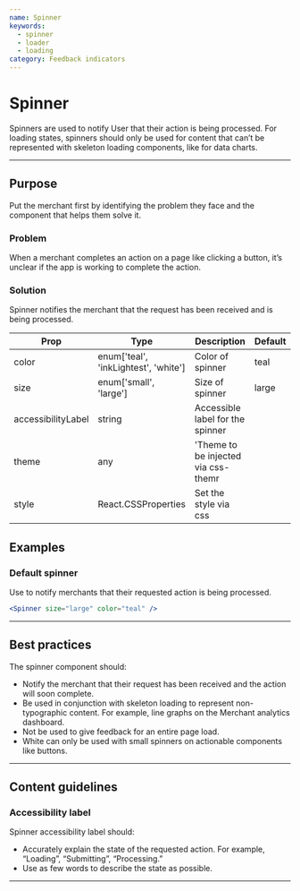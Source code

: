 ```yaml
---
name: Spinner
keywords:
  - spinner
  - loader
  - loading
category: Feedback indicators
---
```


# Spinner

Spinners are used to notify User that their action is being processed. For loading states, spinners should only be used for content that can’t be represented with skeleton loading components, like for data charts.

---

## Purpose

Put the merchant first by identifying the problem they face and the component that helps them solve it.

### Problem

When a merchant completes an action on a page like clicking a button, it’s unclear if the app is working to complete the action.

### Solution

Spinner notifies the merchant that the request has been received and is being processed.

| Prop  | Type   | Description | Default |
| ---   | ---    | ---     | ---     |
| color | enum['teal', 'inkLightest', 'white'] | Color of spinner | teal
| size  | enum['small', 'large'] | Size of spinner | large
| accessibilityLabel | string | Accessible label for the spinner |
| theme | any  | 'Theme to be injected via css-themr |
| style | React.CSSProperties | Set the style via css|

## Examples

### Default spinner

Use to notify merchants that their requested action is being processed.

```jsx
<Spinner size="large" color="teal" />
```

---

## Best practices

The spinner component should:

* Notify the merchant that their request has been received and the action will soon complete.
* Be used in conjunction with skeleton loading to represent non-typographic content. For example, line graphs on the Merchant analytics dashboard.
* Not be used to give feedback for an entire page load.
* White can only be used with small spinners on actionable components like buttons.

---

## Content guidelines

### Accessibility label

Spinner accessibility label should:

* Accurately explain the state of the requested action. For example, “Loading”, “Submitting”, “Processing.”
* Use as few words to describe the state as possible.

---
